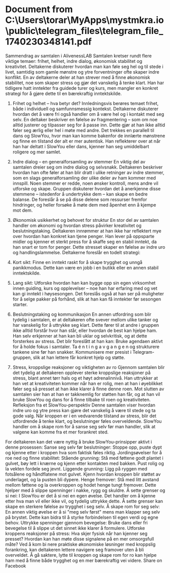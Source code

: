 # Document from C:\Users\torar\MyApps\mystmkra.io\public\telegram_files\telegram_file_1740230348141.pdf



Sammendrag av samtalen i AlivenessLAB
Samtalen kretser rundt flere viktige temaer: frihet, helhet, indre dialog, økonomisk stabilitet og kreativitet.
Deltakerne  diskuterer  hvordan  man  kan  føle  seg  hel  og  til  stede  i  livet,  samtidig  som  gamle  mønstre  og  ytre
forventninger  ofte  skaper  indre  konflikt.  En  av  deltakerne  deler  at  han  strever  med  å  finne økonomisk  stabilitet,
noe som skaper stress og gjør det vanskelig å tenke klart. Han har tidligere hatt inntekter fra guidede turer og
kurs, men mangler en konkret strategi for å gjøre dette til en bærekraftig inntektskilde.
1. Frihet og helhet – hva betyr det?
Innledningsvis  berøres  temaet frihet,  både  i  individuell  og  samfunnsmessig  kontekst.  Deltakerne  diskuterer
hvordan det å være fri også handler om å være hel og i kontakt med seg selv. En deltaker beskriver en følelse
av fragmentering – som om noe alltid justerer og tilpasser seg for å passe inn. Dette gjør at han ikke alltid føler
seg ærlig eller hel i møte med andre.
Det trekkes en parallell til dans og SlowYou, hvor man kan komme bakenfor de innlærte mønstrene og finne en
tilstand der alt er mer autentisk. Han reflekterer over at når han har deltatt i SlowYou eller dans, kjenner han seg
umiddelbart roligere og mer samlet.
2. Indre dialog – en generalforsamling av stemmer
En  viktig  del  av  samtalen  dreier  seg  om indre  dialog  og  selvsnakk.  Deltakeren  beskriver  hvordan  han  ofte
føler at han blir dratt i ulike retninger av indre stemmer, som en slags generalforsamling der ulike deler av ham
kommer med innspill. Noen stemmer er redde, noen ønsker kontroll, mens andre vil utforske og skape.
Gruppen diskuterer hvordan det å anerkjenne disse stemmene – istedenfor å undertrykke dem – kan skape en
bedre balanse. De foreslår å se på disse delene som ressurser fremfor hindringer,  og  heller  forsøke å møte
dem med åpenhet enn å kjempe mot dem.

3. Økonomisk usikkerhet og behovet for struktur
En stor del av samtalen handler om økonomi og hvordan stress påvirker kreativitet og beslutningstaking.
Deltakeren  innrømmer at han ikke har reflektert mye over hvordan han konkret kan tjene penger. Han lever på
oppsparte  midler  og  kjenner  et  sterkt  press  for  å  skaffe  seg  en  stabil  inntekt,  da  han  snart  er  tom  for  penger.
Dette stresset skaper en følelse av indre uro og handlingslammelse.
Deltakerne foreslår en todelt strategi:
1. Kort sikt: Finne en inntekt raskt for å skape trygghet og unngå panikkmodus. Dette kan være en jobb i en butikk eller en annen stabil inntektskilde.
2. Lang sikt: Utforske hvordan han kan bygge opp sin egen virksomhet innen guiding, kurs og opplevelser – noe han har erfaring med og vet kan gi inntekt i
høysesongen.
Det  foreslås  også  at  han ser  på  muligheter  for  å  selge  pakker  på  forhånd,  slik  at  han  kan  få  inntekter  før
sesongen starter.
4. Beslutningstaking og kommunikasjon
En  annen  utfordring  som  blir  tydelig  i  samtalen,  er  at  deltakeren  ofte svever  mellom  ulike  tanker  og  har
vanskelig  for  å  uttrykke  seg  klart.  Dette  fører  til  at  andre  i  gruppen  ikke  alltid  forstår  hvor  han  står,  eller
hvordan de best kan hjelpe ham. Han selv erkjenner at han kan bli uklar og selvkritisk, og at dette forsterkes av
stress.
Det blir foreslått at han kan:
Bruke agendaen aktivt for å holde fokus i samtaler.
Ta   é n   t i n g   a v   g a n g e n og strukturere tankene sine før han snakker.
Kommunisere mer presist i Telegram-gruppen, slik at han lettere får konkret hjelp og støtte.
5. Stress, kroppslige reaksjoner og viktigheten av ro
Gjennom samtalen blir det tydelig at deltakeren opplever sterke kroppslige reaksjoner på stress, blant annet
tørr hals og et høyt adrenalinnivå. Han uttrykker at han vet at kreativiteten kommer når han er rolig, men at han i
øyeblikket føler seg så presset at han ikke klarer å finne denne roen.
Mot  slutten  av  samtalen  sier  han  at  han  er takknemlig  for  støtten  han  får,  og  at  han  vil  bruke  SlowYou  og
dans for å finne tilbake til roen og kreativiteten.
Refleksjon fra et SlowYou-perspektiv
Denne samtalen viser hvordan indre uro og ytre press kan gjøre det vanskelig å være til stede og ta gode
valg.  Når  kroppen  er  i  en  vedvarende  tilstand  av  stress,  blir  det  utfordrende  å  tenke  klart,  og  beslutninger  føles
overveldende.  SlowYou  handler  om å  skape  rom  for  å  sanse  seg  selv  før  man  handler,  slik  at  valgene  kan
komme fra et mer forankret sted.

For deltakeren kan det være nyttig å bruke SlowYou-prinsipper aktivt i denne prosessen:
Sanse seg selv før beslutninger: Stoppe opp, puste dypt og kjenne etter i kroppen hva som faktisk føles riktig.
Jordingsøvelser for å roe ned og finne stabilitet:
Stående grunning: Stå med føttene godt plantet i gulvet, bøy lett i knærne og kjenn etter kontakten med bakken. Pust rolig og la vekten fordele seg
jevnt.
Liggende grunning: Ligg på ryggen med fotsålene og håndflatene mot gulvet. Kjenn hvordan kroppen blir støttet av underlaget, og la pusten bli
dypere.
Henge fremover: Stå med litt avstand mellom føttene og la overkroppen og hodet henge tungt fremover. Dette hjelper med å slippe spenninger i
nakke, rygg og skuldre.
Å sette grenser og si nei: I SlowYou er det å si nei en egen øvelse. Det handler om å kjenne etter hva man vil eller ikke vil, og tydelig uttrykke dette. Å
sette grenser kan skape en sterkere følelse av trygghet i seg selv.
Å skape rom for seg selv: En annen viktig øvelse er å si "meg selv først" mens man klapper seg selv på brystet. Dette kan bidra til å styrke forbindelsen
til egen verdi og egne behov.
Uttrykke spenninger gjennom bevegelse: Bruke dans eller fri bevegelse til å slippe ut det sinnet ikke klarer å formulere.
Utforske kroppens reaksjoner på stress: Hva skjer fysisk når han kjenner seg presset? Hvordan kan han møte disse signalene på en mer omsorgsfull
måte?
Ved   å   kom bi nere praktiske økonomiske   løsninger   med   kroppslig   forankring,   kan   deltakeren   lettere
navigere seg framover uten å bli overveldet. Å gå saktere, lytte til kroppen og skape rom for ro kan hjelpe
ham med å finne både trygghet og en mer bærekraftig vei videre.
Share on Facebook